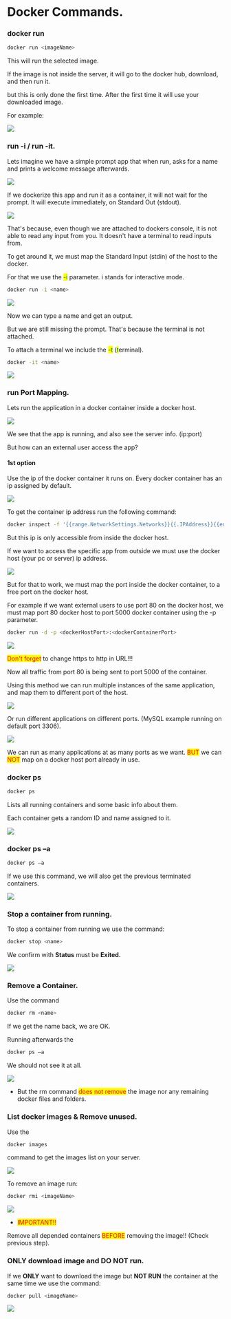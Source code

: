 # Docker Commands.

### docker run

```bash
docker run <imageName>
```

This will run the selected image. &#x20;

If the image is not inside the server, it will go to the docker hub, download, and then run it.&#x20;

but this is only done the first time. After the first time it will use your downloaded image.   &#x20;

For example:&#x20;

![](../.gitbook/assets/GetImage\(2\).png)

### run -i / run -it.

Lets imagine we have a simple prompt app that when run, asks for a name and prints a welcome message afterwards.

![](<../.gitbook/assets/freeCodeCamp.org - Docker Tutorial for Beginners - A Full DevOps Course on How to Run Applications in Containers \[fqMOX6JJhGo - 853x480 - 34m59s].png>)

If we dockerize this app and run it as a container, it will not wait for the prompt. It will execute immediately, on Standard Out (stdout).

![](<../.gitbook/assets/freeCodeCamp.org - Docker Tutorial for Beginners - A Full DevOps Course on How to Run Applications in Containers \[fqMOX6JJhGo - 853x480 - 35m11s].png>)

That's because, even though we are attached to dockers console, it is not able to read any input from you. It doesn't have a terminal to read inputs from.

To get around it, we must map the Standard Input (stdin) of the host to the docker.

For that we use the <mark style="color:green;">-i</mark> parameter. i stands for interactive mode.&#x20;

```bash
docker run -i <name>
```

![](../.gitbook/assets/run\_i.png)

Now we can type a name and get an output.

But we are still missing the prompt. That's because the terminal is not attached.&#x20;

To attach a terminal we include the <mark style="color:green;">-t</mark> (<mark style="color:green;">t</mark>erminal).

```bash
docker -it <name>
```

![](../.gitbook/assets/run\_it.png)

### run Port Mapping.

Lets run the application in a docker container inside a docker host. &#x20;

![](../.gitbook/assets/run\_port\_mapping.png)

We see that the app is running, and also see the server info. (ip:port)

But how can an external user access the app?

#### 1st option

Use the ip of the docker container it runs on. Every docker container has an ip assigned by default.&#x20;

![](../.gitbook/assets/docker\_internal\_ip.png)

To get the container ip address run the following command:

```bash
docker inspect -f '{{range.NetworkSettings.Networks}}{{.IPAddress}}{{end}}' <container-ID>
```

But this ip is only accessible from inside the docker host.

If we want to access the specific app from outside we must use the docker host (your pc or server) ip address.&#x20;

![](../.gitbook/assets/docker\_host\_ip.png)

But for that to work, we must map the port inside the docker container, to a free port on the docker host.

For example if we want external users to use port 80 on the docker host, we must map port 80 docker host to port 5000 docker container using the -p parameter.

```bash
docker run -d -p <dockerHostPort>:<dockerContainerPort>
```

![](../.gitbook/assets/docker\_host\_container\_ip\_mapping.png)

<mark style="color:red;">Don't forget</mark> to change https to http in URL!!!

Now all traffic from port 80 is being sent to port 5000 of the container.

Using this method we can run multiple instances of the same application, and map them to different port of the host.

![](../.gitbook/assets/docker-multi-instances-same-app-port-mapping.png)

Or run different applications on different ports. (MySQL example running on default port 3306).

![](../.gitbook/assets/docker-different-apps-port-mapping.png)

We can run as many applications at as many ports as we want. <mark style="color:red;">BUT</mark> we can <mark style="color:red;">NOT</mark> map on a docker host port already in use.

### docker ps

```bash
docker ps
```

Lists all running containers and some basic info about them.&#x20;

Each container gets a random ID and name assigned to it.

![](../.gitbook/assets/GetImage\(3\).png)

### docker ps –a

```bash
docker ps –a
```

If we use this command, we will also get the previous terminated containers.

![](../.gitbook/assets/GetImage\(4\).png)

### Stop a container from running.

To stop a container from running we use the command:

```bash
docker stop <name> 
```

We confirm with **Status** must be **Exited.**

![](../.gitbook/assets/GetImage\(5\).png)

### Remove a Container.

Use the command&#x20;

```bash
docker rm <name> 
```

If we get the name back, we are OK.&#x20;

Running afterwards the &#x20;

```bash
docker ps –a 
```

We should not see it at all.&#x20;

![](../.gitbook/assets/GetImage\(6\).png)

* But the rm command <mark style="color:red;">does not remove</mark> the image nor any remaining docker files and folders.&#x20;

### List docker images & Remove unused.

Use the &#x20;

```bash
docker images 
```

command to get the images list on your server.&#x20;

![](../.gitbook/assets/GetImage.jpeg)

To remove an image run:

```bash
docker rmi <imageName>
```

![](../.gitbook/assets/GetImage\(1\).jpeg)

* <mark style="color:red;">IMPORTANT!!</mark>&#x20;

Remove all depended containers <mark style="color:red;">BEFORE</mark> removing the image!! (Check previous step).

### ONLY download image and DO NOT run.

If we **ONLY** want to download the image but **NOT RUN** the container at the same time we use the command:

```bash
docker pull <imageName>
```

![](../.gitbook/assets/GetImage\(2\).jpeg)

